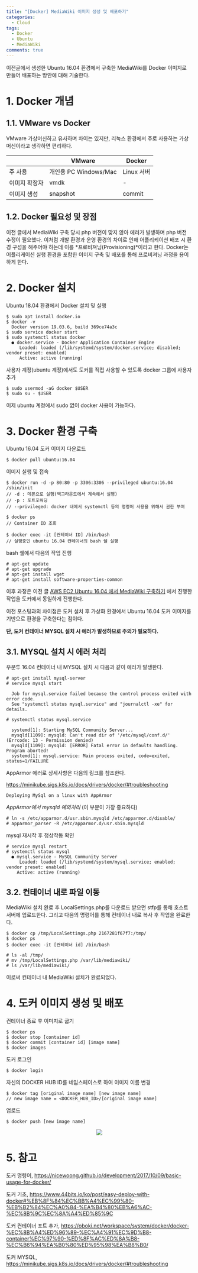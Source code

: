 ```yaml
---
title: "[Docker] MediaWiki 이미지 생성 및 배포하기"
categories:
  - Cloud
tags:
  - Docker
  - Ubuntu
  - MediaWiki
comments: true
---
```


이전글에서 생성한 Ubuntu 16.04 환경에서 구축한 MediaWiki를 Docker 이미지로 만들어 배포하는 방안에 대해 기술한다.


# 1. Docker 개념

## 1.1. VMware vs Docker

VMware 가상머신하고 유사하며 차이는 있지만, 리눅스 환경에서 주로 사용하는 가상머신이라고 생각하면 편리하다. 

||VMware|Docker|
|---|---|---|
|주 사용|개인용 PC Windows/Mac|Linux 서버|
|이미지 확장자|vmdk|-|
|이미지 생성|snapshot|commit|


## 1.2. Docker 필요성 및 장점

이전 글에서 MediaWiki 구축 당시 php 버전이 맞지 않아 에러가 발생하며 php 버전 수정이 필요했다. 
이처럼 개발 환경과 운영 환경의 차이로 인해 어플리케이션 배포 시 환경 구성을 해주어야 하는데 이를 *프로비져닝(Provisioning)*이라고 한다. 
Docker는 어플리케이션 실행 환경을 포함한 이미지 구축 및 배포를 통해 프로비져닝 과정을 용이하게 한다. 


# 2. Docker 설치

Ubuntu 18.04 환경에서 Docker 설치 및 실행

```
$ sudo apt install docker.io
$ docker -v
  Docker version 19.03.6, build 369ce74a3c
$ sudo service docker start
$ sudo systemctl status docker
  ● docker.service - Docker Application Container Engine
     Loaded: loaded (/lib/systemd/system/docker.service; disabled; vendor preset: enabled)
     Active: active (running) 
```

사용자 계정(ubuntu 계정)에서도 도커를 직접 사용할 수 있도록 docker 그룹에 사용자 추가
```
$ sudo usermod -aG docker $USER
$ sudo su - $USER
```
이제 ubuntu 계정에서 sudo 없이 docker 사용이 가능하다.


# 3. Docker 환경 구축

Ubuntu 16.04 도커 이미지 다운로드
```
$ docker pull ubuntu:16.04
```

이미지 실행 및 접속
```
$ docker run -d -p 80:80 -p 3306:3306 --privileged ubuntu:16.04 /sbin/init
// -d : 데몬으로 실행(백그라운드에서 계속해서 실행)
// -p : 포트포워딩
// --privileged: docker 내에서 systemctl 등의 명령어 사용을 위해서 권한 부여
 
$ docker ps
// Container ID 조회
 
$ docker exec -it [컨테이너 ID] /bin/bash
// 실행중인 ubuntu 16.04 컨테이너의 bash 쉘 실행
```

bash 쉘에서 다음의 작업 진행
```
# apt-get update
# apt-get upgrade
# apt-get install wget
# apt-get install software-properties-common
```

이후 과정은 이전 글 [AWS EC2 Ubuntu 16.04 에서 MediaWiki 구축하기](https://c0msherl0ck.github.io/cloud/post-AWS_MediaWiki/)
에서 진행한 작업을 도커에서 동일하게 진행한다.

이전 포스팅과의 차이점은 도커 설치 후 가상화 환경에서 Ubuntu 16.04 도커 이미지를 기반으로 환경을 구축한다는 점이다.

**단, 도커 컨테이너 MYSQL 설치 시 에러가 발생하므로 주의가 필요하다.**


## 3.1. MYSQL 설치 시 에러 처리

우분투 16.04 컨테이너 내 MYSQL 설치 시 다음과 같이 에러가 발생한다.
```
# apt-get install mysql-server
# service mysql start

  Job for mysql.service failed because the control process exited with error code. 
  See "systemctl status mysql.service" and "journalctl -xe" for details.

# systemctl status mysql.service

  systemd[1]: Starting MySQL Community Server...
  mysqld[1109]: mysqld: Can't read dir of '/etc/mysql/conf.d/' (Errcode: 13 - Permission denied)
  mysqld[1109]: mysqld: [ERROR] Fatal error in defaults handling. Program aborted!
  systemd[1]: mysql.service: Main process exited, code=exited, status=1/FAILURE
```

AppArmor 에러로 상세사항은 다음의 링크를 참조한다.

<https://minikube.sigs.k8s.io/docs/drivers/docker/#troubleshooting> 

`Deploying MySql on a linux with AppArmor`

*AppArmor에서 mysqld 예외처리* (이 부분이 가장 중요하다)
```
# ln -s /etc/apparmor.d/usr.sbin.mysqld /etc/apparmor.d/disable/
# apparmor_parser -R /etc/apparmor.d/usr.sbin.mysqld
```

mysql 재시작 후 정상작동 확인
```
# service mysql restart
# systemctl status mysql
  ● mysql.service - MySQL Community Server
     Loaded: loaded (/lib/systemd/system/mysql.service; enabled; vendor preset: enabled)
    Active: active (running)
```

## 3.2. 컨테이너 내로 파일 이동

MediaWiki 설치 완료 후 LocalSettings.php를 다운로드 받으면 stfp를 통해 호스트 서버에 업로드한다. 
그리고 다음의 명령어를 통해 컨테이너 내로 복사 후 작업을 완료한다.
```
$ docker cp /tmp/LocalSettings.php 2167281f67f7:/tmp/
$ docker ps  
$ docker exec -it [컨테이너 id] /bin/bash

# ls -al /tmp/      
# mv /tmp/LocalSettings.php /var/lib/mediawiki/
# ls /var/lib/mediawiki/
```

이로써 컨테이너 내 MediaWiki 설치가 완료되었다.


# 4. 도커 이미지 생성 및 배포

컨테이너 종료 후 이미지로 굽기
```
$ docker ps
$ docker stop [container id]
$ docker commit [container id] [image name]
$ docker images
```

도커 로그인
```
$ docker login
```

자신의 DOCKER HUB ID를 네임스페이스로 하여 이미지 이름 변경
```
$ docker tag [original image name] [new image name]
// new image name = <DOCKER_HUB_ID>/[original image name]
```

업로드
```
$ docker push [new image name]
```

<center><p><img src="/assets/2020-09-17-post-Docker_Mediawiki_Image/docker_hub.jpg"><br></p></center>


# 5. 참고

도커 명령어, <https://nicewoong.github.io/development/2017/10/09/basic-usage-for-docker/>

도커 기초, <https://www.44bits.io/ko/post/easy-deploy-with-docker#%EB%8F%84%EC%BB%A4%EC%99%80-%EB%B2%84%EC%A0%84-%EA%B4%80%EB%A6%AC-%EC%8B%9C%EC%8A%A4%ED%85%9C>

도커 컨테이너 포트 추가, <https://oboki.net/workspace/system/docker/docker-%EC%8B%A4%ED%96%89-%EC%A4%91%EC%9D%B8-container%EC%97%90-%ED%8F%AC%ED%8A%B8-%EC%B6%94%EA%B0%80%ED%95%98%EA%B8%B0/>

도커 MYSQL, <https://minikube.sigs.k8s.io/docs/drivers/docker/#troubleshooting>
